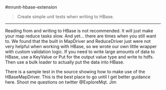 #mrunit-hbase-extension
> Create simple unit tests when writing to HBase.
---
Reading from and writing to HBase is not recommended. It will just make your map reduce tasks slow. And yet... there are times when you still want to.
We found that the built in MapDriver and ReduceDriver just were not very helpful when working with HBase, so we wrote our own little wrapper with custom validation logic.
If you need to write large amounts of data to HBase, use a KeyValue or Put for the output value type and write to hdfs. Then use a bulk loader to actually put the data into HBase.

There is a sample test in the source showing how to make use of the HBaseMapDriver. This is the best place to go until I get better guidance here.
Shoot me questions on twitter @ExploreMqt.
Jim
